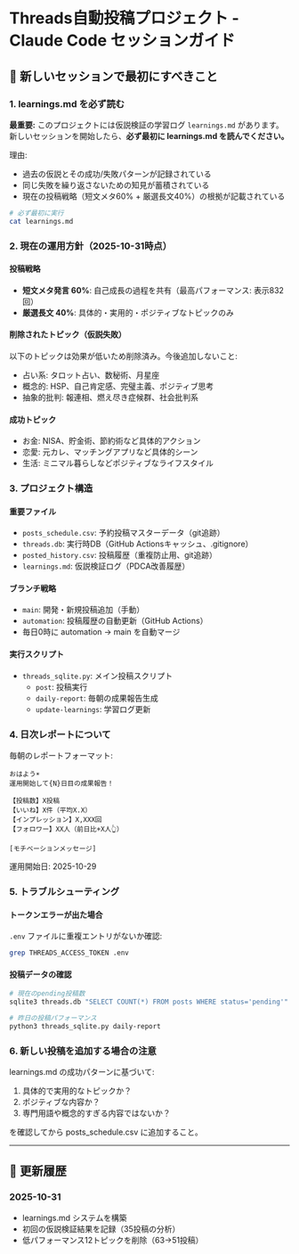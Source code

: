 # Threads自動投稿プロジェクト - Claude Code セッションガイド

## 🚨 新しいセッションで最初にすべきこと

### 1. learnings.md を必ず読む
**最重要:** このプロジェクトには仮説検証の学習ログ `learnings.md` があります。
新しいセッションを開始したら、**必ず最初に learnings.md を読んでください。**

理由:
- 過去の仮説とその成功/失敗パターンが記録されている
- 同じ失敗を繰り返さないための知見が蓄積されている
- 現在の投稿戦略（短文メタ60% + 厳選長文40%）の根拠が記載されている

```bash
# 必ず最初に実行
cat learnings.md
```

### 2. 現在の運用方針（2025-10-31時点）

#### 投稿戦略
- **短文メタ発言 60%**: 自己成長の過程を共有（最高パフォーマンス: 表示832回）
- **厳選長文 40%**: 具体的・実用的・ポジティブなトピックのみ

#### 削除されたトピック（仮説失敗）
以下のトピックは効果が低いため削除済み。今後追加しないこと:
- 占い系: タロット占い、数秘術、月星座
- 概念的: HSP、自己肯定感、完璧主義、ポジティブ思考
- 抽象的批判: 報連相、燃え尽き症候群、社会批判系

#### 成功トピック
- お金: NISA、貯金術、節約術など具体的アクション
- 恋愛: 元カレ、マッチングアプリなど具体的シーン
- 生活: ミニマル暮らしなどポジティブなライフスタイル

### 3. プロジェクト構造

#### 重要ファイル
- `posts_schedule.csv`: 予約投稿マスターデータ（git追跡）
- `threads.db`: 実行時DB（GitHub Actionsキャッシュ、.gitignore）
- `posted_history.csv`: 投稿履歴（重複防止用、git追跡）
- `learnings.md`: 仮説検証ログ（PDCA改善履歴）

#### ブランチ戦略
- `main`: 開発・新規投稿追加（手動）
- `automation`: 投稿履歴の自動更新（GitHub Actions）
- 毎日0時に automation → main を自動マージ

#### 実行スクリプト
- `threads_sqlite.py`: メイン投稿スクリプト
  - `post`: 投稿実行
  - `daily-report`: 毎朝の成果報告生成
  - `update-learnings`: 学習ログ更新

### 4. 日次レポートについて

毎朝のレポートフォーマット:
```
おはよう☀️
運用開始して{N}日目の成果報告！

【投稿数】X投稿
【いいね】X件（平均X.X）
【インプレッション】X,XXX回
【フォロワー】XX人（前日比+X人👆）

[モチベーションメッセージ]
```

運用開始日: 2025-10-29

### 5. トラブルシューティング

#### トークンエラーが出た場合
`.env` ファイルに重複エントリがないか確認:
```bash
grep THREADS_ACCESS_TOKEN .env
```

#### 投稿データの確認
```bash
# 現在のpending投稿数
sqlite3 threads.db "SELECT COUNT(*) FROM posts WHERE status='pending'"

# 昨日の投稿パフォーマンス
python3 threads_sqlite.py daily-report
```

### 6. 新しい投稿を追加する場合の注意

learnings.md の成功パターンに基づいて:
1. 具体的で実用的なトピックか？
2. ポジティブな内容か？
3. 専門用語や概念的すぎる内容ではないか？

を確認してから posts_schedule.csv に追加すること。

---

## 📝 更新履歴

### 2025-10-31
- learnings.md システムを構築
- 初回の仮説検証結果を記録（35投稿の分析）
- 低パフォーマンス12トピックを削除（63→51投稿）
